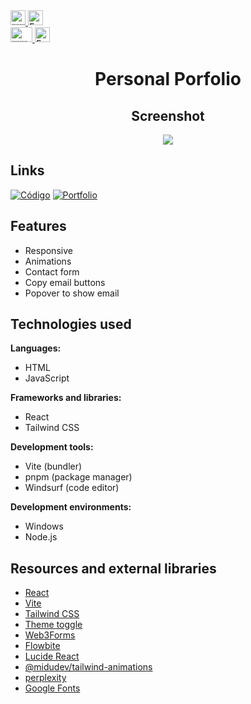 <a href="./README.md">
    <img src="https://flagcdn.com/es.svg" alt="🇪🇸" height="24" />
    <img src="https://img.shields.io/badge/ES-gray?style=for-the-badge" alt="Español" style="height: 24px; width: auto;" />
 </a></br>

  <a href="./README.en.md">
    <img src="https://flagcdn.com/gb.svg" alt="🇬🇧" height="24" width="35px" />
    <img src="https://img.shields.io/badge/GB-gray?style=for-the-badge" alt="English" style="height: 24px; width: auto;"  />
  </a>

<div align="center">
    
# Personal Porfolio
    
## Screenshot
    
![](public/assets/image/screenshot.png)
</div>

## Links

[![Código](https://img.shields.io/badge/GitHub-100000?style=for-the-badge&logo=github&logoColor=white)](https://github.com/Aaron-GF/portfolio_personal.git)
[![Portfolio](https://img.shields.io/badge/Portfolio-255E63?style=for-the-badge&logo=About.me&logoColor=white)](https://portfolio-dev-web-aaron-gf.vercel.app/)

## Features

- Responsive
- Animations
- Contact form
- Copy email buttons
- Popover to show email

## Technologies used

**Languages:**

- HTML
- JavaScript

**Frameworks and libraries:**

- React
- Tailwind CSS

**Development tools:**

- Vite (bundler)
- pnpm (package manager)
- Windsurf (code editor)

**Development environments:**

- Windows
- Node.js

## Resources and external libraries

- [React](https://reactjs.org/)
- [Vite](https://vite.dev/)
- [Tailwind CSS](https://tailwindcss.com/)
- [Theme toggle](https://theme-toggle.rdsx.dev/)
- [Web3Forms](https://web3forms.com/)
- [Flowbite](https://flowbite.com/)
- [Lucide React](https://lucide.dev/)
- [@midudev/tailwind-animations](https://tailwindcss-animations.vercel.app/)
- [perplexity](https://perplexity.ai/)
- [Google Fonts](https://fonts.google.com/)
